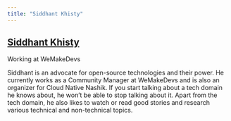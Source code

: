 ```yaml
---
title: "Siddhant Khisty"
---
```


## [Siddhant Khisty](https://twitter.com/i_siddhantk)

Working at WeMakeDevs

Siddhant is an advocate for open-source technologies and their power. He currently works as a Community Manager at WeMakeDevs and is also an organizer for Cloud Native Nashik. If you start talking about a tech domain he knows about, he won’t be able to stop talking about it. Apart from the tech domain, he also likes to watch or read good stories and research various technical and non-technical topics.
